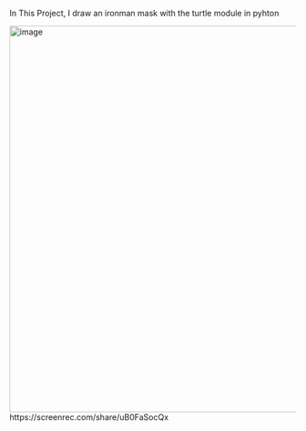 In This Project, I draw an ironman mask with the turtle module in pyhton 


<img width="510" height="680" alt="image" src="https://github.com/user-attachments/assets/3396a568-222a-4002-a42d-67bb42bdc7bb" />
https://screenrec.com/share/uB0FaSocQx

